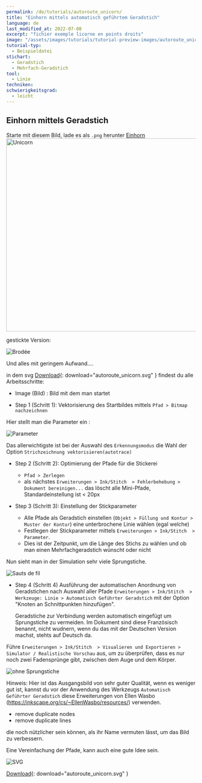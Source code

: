 ```yaml
---
permalink: /de/tutorials/autoroute_unicorn/
title: "Einhorn mittels automatisch geführtem Geradstich"
language: de
last_modified_at: 2022-07-08
excerpt: "fichier exemple licorne en points droits"
image: "/assets/images/tutorials/tutorial-preview-images/autoroute_unicorn.jpg"
tutorial-typ:
  - Beispieldatei
stichart: 
  - Geradstich
  - Mehrfach-Geradstich
tool:
  - Linie
techniken:
schwierigkeitsgrad: 
  - leicht
---
```


## Einhorn mittels Geradstich
Starte mit diesem Bild, lade es als `.png` herunter [Einhorn](https://freesvg.org/1539642047)
<a title="Public Domain" href="https://freesvg.org/1539642047"><img width="512" alt="Unicorn" src="https://freesvg.org/img/1539642047.png"></a>

gestickte Version:

![Brodée](/assets/images/tutorials/tutorial-preview-images/autoroute_unicorn.jpg)

Und alles mit geringem Aufwand....

in dem svg [Download](/assets/images/tutorials/samples/autoroute_unicorn.svg){: download="autoroute_unicorn.svg" } findest du alle Arbeitsschritte:

- Image (Bild) : Bild mit dem man startet

- Step 1 (Schritt 1): Vektorisierung des Startbildes mittels `Pfad > Bitmap nachzeichnen` 

Hier stellt man die Parameter ein :

![Parameter](/assets/images/tutorials/autoroute/autoroute_unicorn_parameters.jpg)

Das allerwichtigste ist bei der Auswahl des `Erkennungsmodus` die Wahl der Option `Strichzeichnung vektorisieren(autotrace)` 

- Step 2 (Schritt 2): Optimierung der Pfade für die Stickerei
  - `Pfad > Zerlegen` 
  - als nächstes  `Erweiterungen > Ink/Stitch  > Fehlerbehebung > Dokument bereinigen...` das löscht alle Mini-Pfade, Standardeinstellung ist < 20px

 
- Step 3 (Schritt 3): Einstellung der Stickparameter 
  - Alle Pfade als Geradstich einstellen (`Objekt > Füllung und Kontur > Muster der Kontur`) eine unterbrochene Linie wählen (egal welche)
  - Festlegen der Stickparameter mittels `Erweiterungen > Ink/Stitch  > Parameter`. 
  - Dies ist der Zeitpunkt, um die Länge des Stichs zu wählen und ob man einen Mehrfachgeradstich wünscht oder nicht

Nun sieht man in der Simulation sehr viele Sprungstiche.

![Sauts de fil](/assets/images/tutorials/autoroute/autoroute_unicorn_embroidery_params.jpg)

- Step 4 (Schritt 4)
   Ausführung der automatischen Anordnung von Geradstichen nach Auswahl aller Pfade
  `Erweiterungen > Ink/Stitch  > Werkzeuge: Linie > Automatisch Geführter Geradstich` mit der Option "Knoten an Schnittpunkten hinzufügen".
  
  Geradstiche zur Verbindung werden automatisch eingefügt um Sprungstiche zu vermeiden. Im Dokument sind diese Französisch benannt, nicht wudnern, wenn du das mit der Deutschen Version machst, stehts auf Deutsch da.
  
Führe `Erweiterungen > Ink/Stitch  > Visualieren und Exportieren > Simulator / Realistische Vorschau` aus, um zu überprüfen, dass es nur noch zwei Fadensprünge gibt, zwischen dem Auge und dem Körper.
   
   ![ohne Sprungstiche](/assets/images/tutorials/autoroute/autoroute_unicorn_embroidery_preview.jpg)
 

Hinweis: Hier ist das Ausgangsbild von sehr guter Qualität, wenn es weniger gut ist, kannst du vor der Anwendung des Werkzeugs `Automatisch Geführter Geradstich`
diese Erweiterungen von Ellen Wasbo (https://inkscape.org/cs/~EllenWasbo/resources/) verwenden.
- remove duplicate nodes
- remove duplicate lines

die noch nützlicher sein können, als ihr Name vermuten lässt, um das Bild zu verbessern.

Eine Vereinfachung der Pfade, kann auch eine gute Idee sein.

![SVG](/assets/images/tutorials/samples/autoroute_unicorn.svg)

[Download](/assets/images/tutorials/samples/autoroute_unicorn.svg){: download="autoroute_unicorn.svg" }
